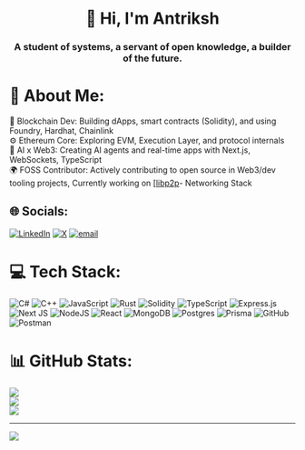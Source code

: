 <h1 align="center">👋 Hi, I'm Antriksh</h1>
<h3 align="center">A student of systems, a servant of open knowledge, a builder of the future.</h3>


# 💫 About Me:
🧱 Blockchain Dev: Building dApps, smart contracts (Solidity), and using Foundry, Hardhat, Chainlink<br>⚙️ Ethereum Core: Exploring EVM, Execution Layer, and protocol internals<br>🤖 AI x Web3: Creating AI agents and real-time apps with Next.js, WebSockets, TypeScript<br>🌍 FOSS Contributor: Actively contributing to open source in Web3/dev tooling projects, Currently working on [[libp2p](https://github.com/libp2p/py-libp2p)- Networking Stack


## 🌐 Socials:
[![LinkedIn](https://img.shields.io/badge/LinkedIn-%230077B5.svg?logo=linkedin&logoColor=white)](https://linkedin.com/in/www.linkedin.com/in/antriksh-gwal-42aab928a) [![X](https://img.shields.io/badge/X-black.svg?logo=X&logoColor=white)](https://x.com/Warmonger85) [![email](https://img.shields.io/badge/Email-D14836?logo=gmail&logoColor=white)](mailto:antrikshgwal@gmail.com) 

# 💻 Tech Stack:
![C#](https://img.shields.io/badge/c%23-%23239120.svg?style=for-the-badge&logo=csharp&logoColor=white) ![C++](https://img.shields.io/badge/c++-%2300599C.svg?style=for-the-badge&logo=c%2B%2B&logoColor=white) ![JavaScript](https://img.shields.io/badge/javascript-%23323330.svg?style=for-the-badge&logo=javascript&logoColor=%23F7DF1E) ![Rust](https://img.shields.io/badge/rust-%23000000.svg?style=for-the-badge&logo=rust&logoColor=white) ![Solidity](https://img.shields.io/badge/Solidity-%23363636.svg?style=for-the-badge&logo=solidity&logoColor=white) ![TypeScript](https://img.shields.io/badge/typescript-%23007ACC.svg?style=for-the-badge&logo=typescript&logoColor=white) ![Express.js](https://img.shields.io/badge/express.js-%23404d59.svg?style=for-the-badge&logo=express&logoColor=%2361DAFB) ![Next JS](https://img.shields.io/badge/Next-black?style=for-the-badge&logo=next.js&logoColor=white) ![NodeJS](https://img.shields.io/badge/node.js-6DA55F?style=for-the-badge&logo=node.js&logoColor=white) ![React](https://img.shields.io/badge/react-%2320232a.svg?style=for-the-badge&logo=react&logoColor=%2361DAFB) ![MongoDB](https://img.shields.io/badge/MongoDB-%234ea94b.svg?style=for-the-badge&logo=mongodb&logoColor=white) ![Postgres](https://img.shields.io/badge/postgres-%23316192.svg?style=for-the-badge&logo=postgresql&logoColor=white) ![Prisma](https://img.shields.io/badge/Prisma-3982CE?style=for-the-badge&logo=Prisma&logoColor=white) ![GitHub](https://img.shields.io/badge/github-%23121011.svg?style=for-the-badge&logo=github&logoColor=white) ![Postman](https://img.shields.io/badge/Postman-FF6C37?style=for-the-badge&logo=postman&logoColor=white)
# 📊 GitHub Stats:
![](https://github-readme-stats.vercel.app/api?username=Antrikshgwal&theme=shadow_blue&hide_border=false&include_all_commits=false&count_private=false)<br/>
![](https://nirzak-streak-stats.vercel.app/?user=Antrikshgwal&theme=shadow_blue&hide_border=false)<br/>
![](https://github-readme-stats.vercel.app/api/top-langs/?username=Antrikshgwal&theme=shadow_blue&hide_border=false&include_all_commits=false&count_private=false&layout=compact)

---
[![](https://visitcount.itsvg.in/api?id=Antrikshgwal&icon=0&color=0)](https://visitcount.itsvg.in)

<!-- Proudly created with GPRM ( https://gprm.itsvg.in ) -->
